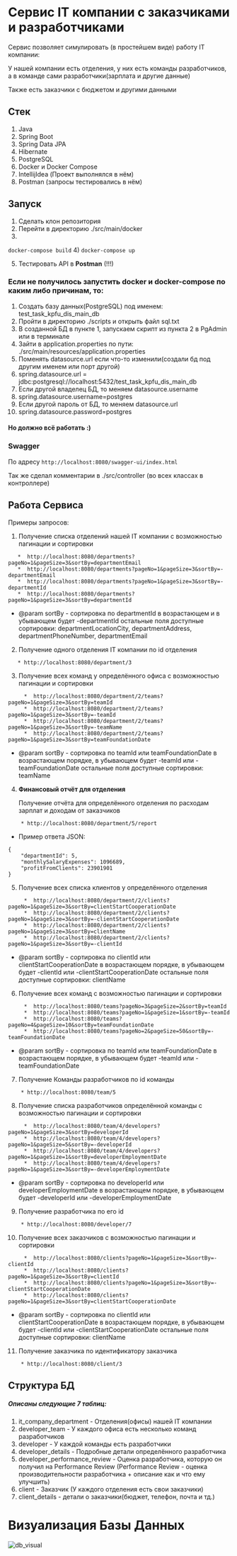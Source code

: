 # Сервис IT компании с заказчиками и разработчиками
Сервис позволяет симулировать (в простейшем виде) работу IT компании:

У нашей компании есть отделения, у них есть команды разработчиков, а в команде сами разработчики(зарплата и другие данные)

Также есть заказчики с бюджетом и другими данными

## Стек
1) Java
2) Spring Boot
3) Spring Data JPA
4) Hibernate
5) PostgreSQL
6) Docker и Docker Сompose
7) IntellijIdea (Проект выполнялся в нём)
9) Postman (запросы тестировались в нём)

## Запуск
1) Сделать клон репозитория
2) Перейти в директорию ./src/main/docker
3) 
```docker-compose build```
4) 
```docker-compose up```

5) Тестировать API в **Postman** (!!!)


### Если не получилось запустить docker и docker-compose по каким либо причинам, то:
1) Создать базу данных(PostgreSQL) под именем: test_task_kpfu_dis_main_db
2) Пройти в директорию ./scripts и открыть файл sql.txt
3) В созданной БД в пункте 1, запускаем скрипт из пункта 2 в PgAdmin или в терминале
4) Зайти в application.properties по пути: ./src/main/resources/application.properties
5) Поменять datasource.url если что-то изменили(создали бд под другим именем или порт другой)
6) spring.datasource.url = jdbc:postgresql://localhost:5432/test_task_kpfu_dis_main_db
7) Если другой владелец БД, то меняем datasource.username
8) spring.datasource.username=postgres
9) Если другой пароль от БД, то меняем datasource.url
10) spring.datasource.password=postgres
#### Но должно всё работать :)

### Swagger
По адресу ``` http://localhost:8080/swagger-ui/index.html ```

Так же сделал комментарии в ./src/controller (во всех классах в контроллере)

## Работа Сервиса

Примеры запросов:

1) Получение списка отделений нашей IT компании с возможностью пагинации и сортировки

```  
   *  http://localhost:8080/departments?pageNo=1&pageSize=3&sortBy=departmentEmail
   *  http://localhost:8080/departments?pageNo=1&pageSize=3&sortBy=-departmentEmail
   *  http://localhost:8080/departments?pageNo=1&pageSize=3&sortBy=-departmentId
   *  http://localhost:8080/departments?pageNo=1&pageSize=3&sortBy=departmentId 
```
+ @param sortBy - сортировка по departmentId в возрастающем и
                  в убывающем будет -departmentId
              остальные поля доступные сортировки: departmentLocationCity, departmentAddress,
              departmentPhoneNumber, departmentEmail

2) Получение одного отделения IT компании по id отделения

```
   * http://localhost:8080/department/3
```

3) Получение всех команд у определённого офиса с возможностью пагинации и сортировки

```
     *  http://localhost:8080/department/2/teams?pageNo=1&pageSize=3&sortBy=teamId
     *  http://localhost:8080/department/2/teams?pageNo=1&pageSize=3&sortBy=-teamId
     *  http://localhost:8080/department/2/teams?pageNo=1&pageSize=3&sortBy=-teamName
     *  http://localhost:8080/department/2/teams?pageNo=1&pageSize=3&sortBy=teamFoundationDate
```
+ @param sortBy - сортировка по teamId или teamFoundationDate в возрастающем порядке,
  в убывающем будет -teamId или -teamFoundationDate
  остальные поля доступные сортировки: teamName

4) **Финансовый отчёт для отделения**

   Получение отчёта для определённого отделения по расходам зарплат и доходам от заказчиков

```
    * http://localhost:8080/department/5/report
```

+ Пример ответа JSON: 
```
{
    "departmentId": 5,
    "monthlySalaryExpenses": 1096689,
    "profitFromClients": 23901901
}
```
5) Получение всех списка клиентов у определённого отделения
```
     *  http://localhost:8080/department/2/clients?pageNo=1&pageSize=3&sortBy=clientStartCooperationDate
     *  http://localhost:8080/department/2/clients?pageNo=1&pageSize=3&sortBy=-clientStartCooperationDate
     *  http://localhost:8080/department/2/clients?pageNo=1&pageSize=3&sortBy=clientName
     *  http://localhost:8080/department/2/clients?pageNo=1&pageSize=3&sortBy=-clientId
```
+ @param sortBy - сортировка по clientId или clientStartCooperationDate в возрастающем порядке,
                в убывающем будет -clientId или -clientStartCooperationDate
                остальные поля доступные сортировки: clientName

6) Получение всех команд с возможностью пагинации и сортировки
```
     *  http://localhost:8080/teams?pageNo=3&pageSize=2&sortBy=teamId
     *  http://localhost:8080/teams?pageNo=1&pageSize=1&sortBy=-teamId
     *  http://localhost:8080/teams?pageNo=4&pageSize=10&sortBy=teamFoundationDate
     *  http://localhost:8080/teams?pageNo=2&pageSize=50&sortBy=-teamFoundationDate
```
+ @param sortBy - сортировка по teamId или teamFoundationDate в возрастающем порядке,
                в убывающем будет -teamId или -teamFoundationDate

7) Получение Команды разработчиков по id команды
```
    * http://localhost:8080/team/5
```
8) Получение списка разработчиков определённой команды с возможностью пагинации и сортировки
```
     *  http://localhost:8080/team/4/developers?pageNo=1&pageSize=3&sortBy=developerId
     *  http://localhost:8080/team/4/developers?pageNo=1&pageSize=5&sortBy=-developerId
     *  http://localhost:8080/team/4/developers?pageNo=1&pageSize=1&sortBy=developerEmploymentDate
     *  http://localhost:8080/team/4/developers?pageNo=1&pageSize=3&sortBy=-developerEmploymentDate
```
+ @param sortBy - сортировка по developerId или developerEmploymentDate в возрастающем порядке,
                в убывающем будет -developerId или -developerEmploymentDate

9) Получение разработчика по его id
```
    * http://localhost:8080/developer/7
```

10) Получение всех заказчиков с возможностью пагинации и сортировки
```
     *  http://localhost:8080/clients?pageNo=1&pageSize=3&sortBy=-clientId
     *  http://localhost:8080/clients?pageNo=1&pageSize=3&sortBy=clientId
     *  http://localhost:8080/clients?pageNo=1&pageSize=3&sortBy=-clientStartCooperationDate
     *  http://localhost:8080/clients?pageNo=1&pageSize=3&sortBy=clientStartCooperationDate
```
+ @param sortBy - сортировка по clientId или clientStartCooperationDate в возрастающем порядке,
                в убывающем будет -clientId или -clientStartCooperationDate
                остальные поля доступные сортировки: clientName

11) Получение заказчика по идентификатору заказчика
```
    * http://localhost:8080/client/3
```

## Структура БД
##### Описаны следующие 7 таблиц:
1) it_company_department - Отделения(офисы) нашей IT компании
2) developer_team - У каждого офиса есть несколько команд разработчиков
3) developer - У каждой команды есть разработчики
4) developer_details - Подробные детали определённого разработчика
5) developer_performance_review - Оценка разработчика, которую он получил на Performance Review
   (Performance Review - оценка производительности разработчика + описание как и что ему улучшить)
6) client - Заказчик (У каждого отделения есть свои заказчики)
7) client_details - детали о заказчики(бюджет, телефон, почта и тд.)

# Визуализация Базы Данных

![db_visual](./img/database_visualization.png)


